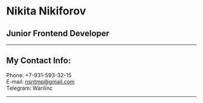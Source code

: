 # Nikita Nikiforov
## Junior Frontend Developer
***
## My Contact Info:
Phone: +7-931-593-32-15  
E-mail: nsntmp@gmail.com  
Telegram: Warilinc  
***